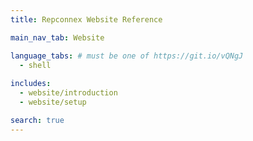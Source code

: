 ```yaml
---
title: Repconnex Website Reference

main_nav_tab: Website

language_tabs: # must be one of https://git.io/vQNgJ
  - shell  
  
includes:
  - website/introduction
  - website/setup

search: true
---
```

